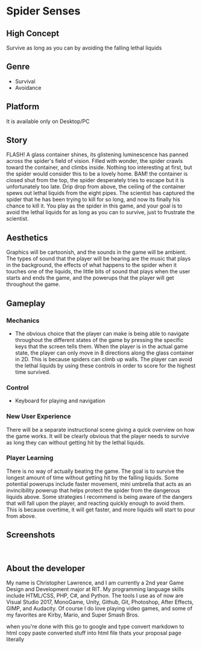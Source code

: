 # Spider Senses

## High Concept
Survive as long as you can by avoiding the falling lethal liquids

## Genre
* Survival
* Avoidance

## Platform
It is available only on Desktop/PC

## Story
FLASH! A glass container shines, its glistening luminescence has panned across the spider's field of vision. Filled with wonder, the spider crawls toward the container, and climbs inside. Nothing too interesting at first, but the spider would consider this to be a lovely home. BAM! the container is closed shut from the top, the spider desperately tries to escape but it is unfortunately too late. Drip drop from above, the ceiling of the container spews out lethal liquids from the eight pipes. The scientist has captured the spider that he has been trying to kill for so long, and now its finally his chance to kill it. You play as the spider in this game, and your goal is to avoid the lethal liquids for as long as you can to survive, just to frustrate the scientist.

## Aesthetics
Graphics will be cartoonish, and the sounds in the game will be ambient. The types of sound that the player will be hearing are the music that plays in the background, the effects of what happens to the spider when it touches one of the liquids, the little bits of sound that plays when the user starts and ends the game, and the powerups that the player will get throughout the game.

## Gameplay
### Mechanics
* The obvious choice that the player can make is being able to navigate throughout the different states of the game by pressing the specific keys that the screen tells them. When the player is in the actual game state, the player can only move in 8 directions along the glass container in 2D. This is because spiders can climb up walls. The player can avoid the lethal liquids by using these controls in order to score for the highest time survived.

### Control
* Keyboard for playing and navigation

### New User Experience
There will be a separate instructional scene giving a quick overview on how the game works. It will be clearly obvious that the player needs to survive as long they can without getting hit by the lethal liquids.

### Player Learning
There is no way of actually beating the game. The goal is to survive the longest amount of time without getting hit by the falling liquids. Some potential powerups include faster movement, mini umbrella that acts as an invincibility powerup that helps protect the spider from the dangerous liquids above. Some strategies I recommend is being aware of the dangers that will fall upon the player, and reacting quickly enough to avoid them. This is because overtime, it will get faster, and more liquids will start to pour from above.

## Screenshots
![]()
![]()
![]()
![]()

## About the developer
My name is Christopher Lawrence, and I am currently a 2nd year Game Design and Development major at RIT. My programming language skills include HTML/CSS, PHP, C#, and Python. The tools I use as of now are Visual Studio 2017, MonoGame, Unity, Github, Git, Photoshop, After Effects, GIMP, and Audacity. Of course I do love playing video games, and some of my favorites are Kirby, Mario, and Super Smash Bros.

when you're done with this
go to google and type convert markdown to html
copy paste converted stuff into html file
thats your proposal page
literally